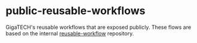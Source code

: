 # public-reusable-workflows

GigaTECH's reusable workflows that are exposed publicly. These flows are based on the internal [reusable-workflow](https://github.com/GigaTech-net/reusable-workflows) repository.
